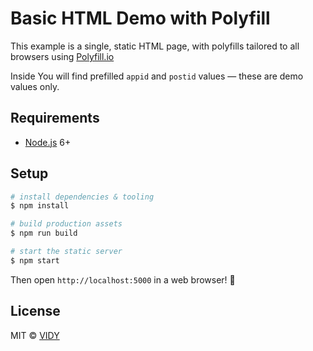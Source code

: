 # Basic HTML Demo with Polyfill

This example is a single, static HTML page, with polyfills tailored to all browsers using [Polyfill.io](https://polyfill.io/v2/docs/)

Inside You will find prefilled `appid` and `postid` values &mdash; these are demo values only.

## Requirements

* [Node.js](https://nodejs.org/en/download/) 6+

## Setup

```sh
# install dependencies & tooling
$ npm install

# build production assets
$ npm run build

# start the static server
$ npm start
```

Then open `http://localhost:5000` in a web browser! :tada:


## License

MIT © [VIDY](https://vidy.com)
